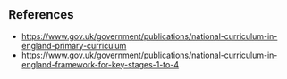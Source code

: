#

## References

- https://www.gov.uk/government/publications/national-curriculum-in-england-primary-curriculum
- https://www.gov.uk/government/publications/national-curriculum-in-england-framework-for-key-stages-1-to-4
